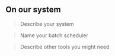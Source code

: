## On our system

> Describe your system

> Name your batch scheduler

> Describe other tools you might need

